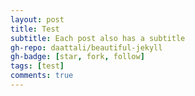 ```yaml
---
layout: post
title: Test
subtitle: Each post also has a subtitle
gh-repo: daattali/beautiful-jekyll
gh-badge: [star, fork, follow]
tags: [test]
comments: true
---
```

